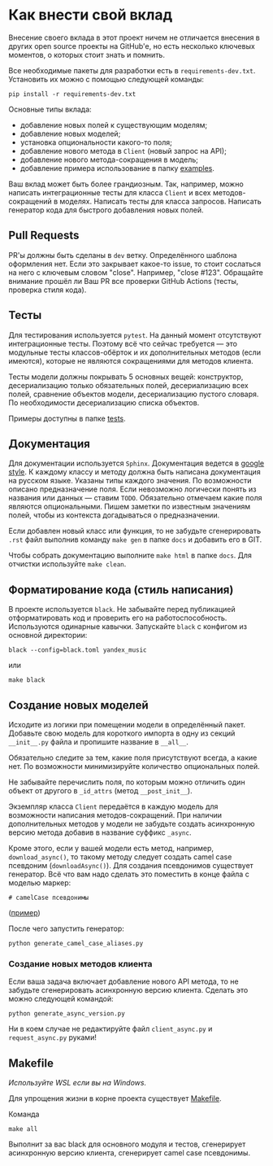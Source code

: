 # Как внести свой вклад

Внесение своего вклада в этот проект ничем не отличается внесения в других open source проекты на GitHub'e, но есть несколько ключевых моментов, о которых стоит знать и помнить.

Все необходимые пакеты для разработки есть в `requirements-dev.txt`. Установить их можно с помощью следующей команды:
```shell
pip install -r requirements-dev.txt
```

Основные типы вклада:
- добавление новых полей к существующим моделям;
- добавление новых моделей;
- установка опциональности какого-то поля;
- добавление нового метода в `Client` (новый запрос на API);
- добавление нового метода-сокращения в модель;
- добавление примера использование в папку [examples](examples).

Ваш вклад может быть более грандиозным. Так, например, можно написать интеграционные тесты для класса `Client` и всех методов-сокращений в моделях. Написать тесты для класса запросов. Написать генератор кода для быстрого добавления новых полей.

## Pull Requests

PR'ы должны быть сделаны в `dev` ветку. Определённого шаблона оформления нет. Если это закрывает какое-то issue, то стоит сослаться на него с ключевым словом "close". Например, "close #123". Обращайте внимание прошёл ли Ваш PR все проверки GitHub Actions (тесты, проверка стиля кода).

## Тесты

Для тестирования используется `pytest`. На данный момент отсутствуют интеграционные тесты. Поэтому всё что сейчас требуется — это модульные тесты классов-обёрток и их дополнительных методов (если имеются), которые не являются сокращениями для методов клиента.

Тесты модели должны покрывать 5 основных вещей: конструктор, десериализацию только обязательных полей, десериализацию всех полей, сравнение объектов модели, десериализацию пустого словаря. По необходимости десериализацию списка объектов.

Примеры доступны в папке [tests](tests).

## Документация

Для документации используется `Sphinx`. Документация ведется в [google style](https://sphinxcontrib-napoleon.readthedocs.io/en/latest/example_google.html). К каждому классу и методу должна быть написана документация на русском языке. Указаны типы каждого значения. По возможности описано предназначение поля. Если невозможно логически понять из названия или данных — ставим `TODO`. Обязательно отмечаем какие поля являются опциональными. Пишем заметки по известным значениям полей, чтобы из контекста догадываться о предназначении.

Если добавлен новый класс или функция, то не забудьте сгенерировать `.rst` файл выполнив команду `make gen` в папке `docs` и добавить его в GIT.

Чтобы собрать документацию выполните `make html` в папке `docs`. Для отчистки используйте `make clean`.

## Форматирование кода (стиль написания)

В проекте используется `black`. Не забывайте перед публикацией отформатировать код и проверить его на работоспособность. Используются одинарные кавычки. Запускайте `black` с конфигом из основной директории:

```shell
black --config=black.toml yandex_music
```

или

```shell
make black
```

## Создание новых моделей

Исходите из логики при помещении модели в определённый пакет. Добавьте свою модель для короткого импорта в одну из секций `__init__.py` файла и пропишите название в `__all__`. 

Обязательно следите за тем, какие поля присутствуют всегда, а какие нет. По возможности минимизируйте количество опциональных полей. 

Не забывайте перечислить поля, по которым можно отличить один объект от другого в `_id_attrs` (метод `__post_init__`).

Экземпляр класса `Client` передаётся в каждую модель для возможности написания методов-сокращений. При наличии дополнительных методов у модели не забудьте создать асинхронную версию метода добавив в название суффикс `_async`. 

Кроме этого, если у вашей модели есть метод, например, `download_async()`, то такому методу следует создать camel case псевдоним (`downloadAsync()`). Для создания псевдонимов существует генератор. Всё что вам надо сделать это поместить в конце файла с моделью маркер:

```
# camelCase псевдонимы
```
([пример](https://github.com/MarshalX/yandex-music-api/blob/a30082f4929e56381c870cb03103777ae29bcc6b/yandex_music/tracks_list.py#L80))

После чего запустить генератор:
```shell
python generate_camel_case_aliases.py
```

### Создание новых методов клиента

Если ваша задача включает добавление нового API метода, то не забудьте сгенерировать асинхронную версию клиента. Сделать это можно следующей командой:

```shell
python generate_async_version.py
```

Ни в коем случае не редактируйте файл `client_async.py` и `request_async.py` руками!

## Makefile

_Используйте WSL если вы на Windows._

Для упрощения жизни в корне проекта существует [Makefile](Makefile). 

Команда
```shell
make all
```

Выполнит за вас black для основного модуля и тестов, сгенерирует асинхронную версию клиента, сгенерирует camel case псевдонимы.
